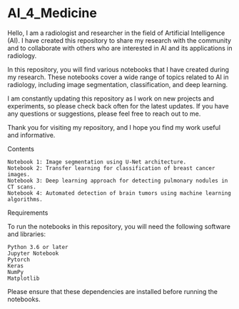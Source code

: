 # AI_4_Medicine

Hello, I am a radiologist and researcher in the field of Artificial Intelligence (AI). I have created this repository to share my research with the community and to collaborate with others who are interested in AI and its applications in radiology.

In this repository, you will find various notebooks that I have created during my research. These notebooks cover a wide range of topics related to AI in radiology, including image segmentation, classification, and deep learning.

I am constantly updating this repository as I work on new projects and experiments, so please check back often for the latest updates. If you have any questions or suggestions, please feel free to reach out to me.

Thank you for visiting my repository, and I hope you find my work useful and informative.

Contents

    Notebook 1: Image segmentation using U-Net architecture.
    Notebook 2: Transfer learning for classification of breast cancer images.
    Notebook 3: Deep learning approach for detecting pulmonary nodules in CT scans.
    Notebook 4: Automated detection of brain tumors using machine learning algorithms.

Requirements

To run the notebooks in this repository, you will need the following software and libraries:

    Python 3.6 or later
    Jupyter Notebook
    Pytorch
    Keras
    NumPy
    Matplotlib

Please ensure that these dependencies are installed before running the notebooks.
